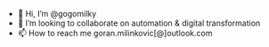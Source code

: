 - 👋 Hi, I’m @gogomilky
- 💞️ I’m looking to collaborate on automation & digital transformation 
- 📫 How to reach me goran.milinkovic[@]outlook.com

<!---
gogomilky/gogomilky is a ✨ special ✨ repository because its `README.md` (this file) appears on your GitHub profile.
You can click the Preview link to take a look at your changes.
--->
